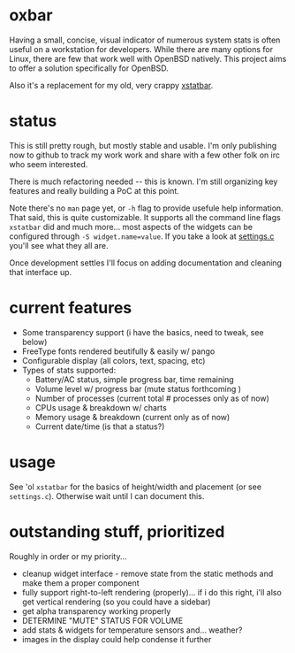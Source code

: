 # oxbar

Having a small, concise, visual indicator of numerous system stats is often
useful on a workstation for developers. While there are many options for Linux,
there are few that work well with OpenBSD natively. This project aims to offer
a solution specifically for OpenBSD.

Also it's a replacement for my old, very crappy
[xstatbar](https://ryanflannery.net/hacking/xstatbar/).

# status

This is still pretty rough, but mostly stable and usable.
I'm only publishing now to github to track my work work and share with a few
other folk on irc who seem interested.

There is much refactoring needed -- this is known. I'm still organizing key
features and really building a PoC at this point.

Note there's no `man` page yet, or `-h` flag to provide usefule help
information. That said, this is quite customizable. It supports all the
command line flags `xstatbar` did and much more... most aspects of the widgets
can be configured through `-S widget.name=value`. If you take a look at
[settings.c](https://github.com/ryanflannery/oxbar/blob/master/settings.c)
you'll see what they all are.

Once development settles I'll focus on adding documentation and cleaning that
interface up.

# current features

   * Some transparency support (i have the basics, need to tweak, see below)
   * FreeType fonts rendered beutifully & easily w/ pango
   * Configurable display (all colors, text, spacing, etc)
   * Types of stats supported:
      * Battery/AC status, simple progress bar, time remaining
      * Volume level w/ progress bar (mute status forthcoming )
      * Number of processes (current total # processes only as of now)
      * CPUs usage & breakdown w/ charts
      * Memory usage & breakdown (current only as of now)
      * Current date/time (is that a status?)

# usage

See 'ol `xstatbar` for the basics of height/width and placement (or see
`settings.c`). Otherwise wait until I can document this.

# outstanding stuff, prioritized

Roughly in order or my priority...

   * cleanup widget interface - remove state from the static methods and make
     them a proper component
   * fully support right-to-left rendering (properly)... if i do this right,
     i'll also get vertical rendering (so you could have a sidebar)
   * get alpha transparency working properly
   * DETERMINE "MUTE" STATUS FOR VOLUME
   * add stats & widgets for temperature sensors and... weather?
   * images in the display could help condense it further
